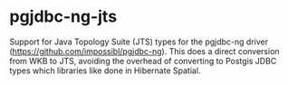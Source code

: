 # pgjdbc-ng-jts
Support for Java Topology Suite (JTS) types for the pgjdbc-ng driver (https://github.com/impossibl/pgjdbc-ng).
This does a direct conversion from WKB to JTS, avoiding the overhead of converting to Postgis JDBC types which libraries like done in Hibernate Spatial.

